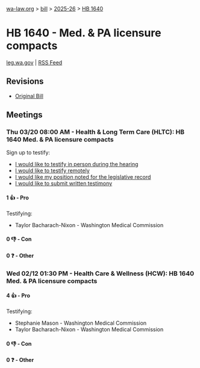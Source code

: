 [wa-law.org](/) > [bill](/bill/) > [2025-26](/bill/2025-26/) > [HB 1640](/bill/2025-26/hb/1640/)

# HB 1640 - Med. & PA licensure compacts
[leg.wa.gov](https://app.leg.wa.gov/billsummary?BillNumber=1640&Year=2025&Initiative=false) | [RSS Feed](./rss.xml)

## Revisions
* [Original Bill](1/)

## Meetings
### Thu 03/20 08:00 AM - Health & Long Term Care (HLTC): HB 1640 Med. & PA licensure compacts
Sign up to testify:
* [I would like to testify in person during the hearing](https://app.leg.wa.gov/csi/Testifier/Add?chamber=House&mId=33072&aId=165697&caId=26385&tId=1)
* [I would like to testify remotely](https://app.leg.wa.gov/csi/Testifier/Add?chamber=House&mId=33072&aId=165697&caId=26385&tId=2)
* [I would like my position noted for the legislative record](https://app.leg.wa.gov/csi/Testifier/Add?chamber=House&mId=33072&aId=165697&caId=26385&tId=3)
* [I would like to submit written testimony](https://app.leg.wa.gov/csi/Testifier/Add?chamber=House&mId=33072&aId=165697&caId=26385&tId=4)

#### 1 👍 - Pro
Testifying:
* Taylor Bacharach-Nixon - Washington Medical Commission

#### 0 👎 - Con

#### 0 ❓ - Other

### Wed 02/12 01:30 PM - Health Care & Wellness (HCW): HB 1640 Med. & PA licensure compacts
#### 4 👍 - Pro
Testifying:
* Stephanie Mason - Washington Medical Commission
* Taylor Bacharach-Nixon - Washington Medical Commission

#### 0 👎 - Con

#### 0 ❓ - Other
